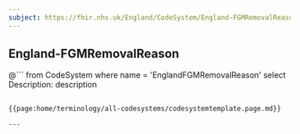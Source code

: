 ```yaml
---
subject: https://fhir.nhs.uk/England/CodeSystem/England-FGMRemovalReason
---
```

## England-FGMRemovalReason


@```
from
	CodeSystem
where
	name = 'EnglandFGMRemovalReason'
select
	Description: description
```

{{page:home/terminology/all-codesystems/codesystemtemplate.page.md}}

---